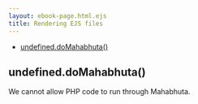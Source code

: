 ```yaml
---
layout: ebook-page.html.ejs
title: Rendering EJS files
---
```

  - [undefined.doMahabhuta()](#undefineddomahabhuta)

## undefined.doMahabhuta()

  We cannot allow PHP code to run through Mahabhuta.
